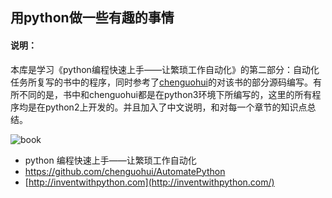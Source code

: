 ## 用python做一些有趣的事情

#### 说明：

本库是学习《python编程快速上手——让繁琐工作自动化》的第二部分：自动化任务所复写的书中的程序，同时参考了[chenguohui](https://github.com/chenguohui/AutomatePython)的对该书的部分源码编写。有所不同的是，书中和chenguohui都是在python3环境下所编写的，这里的所有程序均是在python2上开发的。并且加入了中文说明，和对每一个章节的知识点总结。



![book](https://automatetheboringstuff.com/images/automate_cover_medium.png)

* python 编程快速上手——让繁琐工作自动化
* https://github.com/chenguohui/AutomatePython
* [http://inventwithpython.com](http://inventwithpython.com/)



